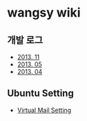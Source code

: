 wangsy wiki
===========

개발 로그
--------
- [2013. 11](dev-logs/201311)
- [2013. 05](dev-logs/201305)
- [2013. 04](dev-logs/201304)

Ubuntu Setting
---------------
- [Virtual Mail Setting](ubuntu/setting-virtual-mail)
